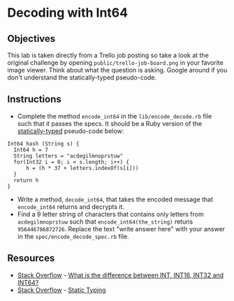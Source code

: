 

# Decoding with Int64 

## Objectives

This lab is taken directly from a Trello job posting so take a look at the original challenge by opening `public/trello-job-board.png` in your favorite image viewer. Think about what the question is asking. Google around if you don't understand the statically-typed pseudo-code.

## Instructions

* Complete the method `encode_int64` in the `lib/encode_decode.rb` file such that it passes the specs. It should be a Ruby version of the [statically-typed](http://stackoverflow.com/a/1517670/2890716) pseudo-code below:

```
Int64 hash (String s) {
  Int64 h = 7
  String letters = "acdegilmnoprstuw"
  for(Int32 i = 0; i < s.length; i++) {
      h = (h * 37 + letters.indexOf(s[i]))
  }
  return h
}
```

* Write a method, `decode_int64`, that takes the encoded message that `encode_int64` returns and decrypts it.
* Find a 9 letter string of characters that contains only letters from `acdegilmnoprstuw` such that `encode_int64(the_string)` retuns `956446786872726`. Replace the text "write answer here" with your answer in the `spec/encode_decode_spec.rb` file.

## Resources
* [Stack Overflow](http://stackoverflow.com) - [What is the difference between INT, INT16, INT32 and INT64?](http://stackoverflow.com/q/9696660/2890716)
* [Stack Overflow](http://stackoverflow.com) - [Static Typing](http://stackoverflow.com/a/1517670/2890716)
